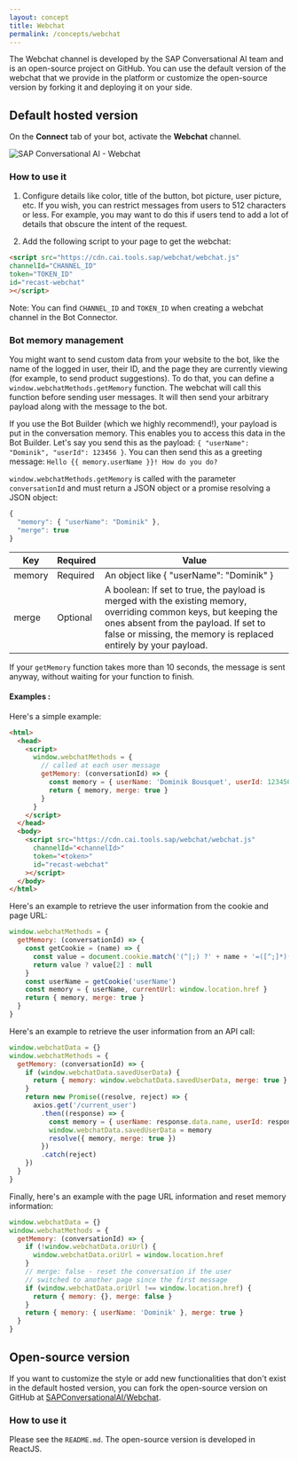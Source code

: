 ```yaml
---
layout: concept
title: Webchat
permalink: /concepts/webchat
---
```


The Webchat channel is developed by the SAP Conversational AI team and is an open-source project on GitHub.
You can use the default version of the webchat that we provide in the platform or customize the open-source version by forking it and deploying it on your side.

## Default hosted version

On the **Connect** tab of your bot, activate the **Webchat** channel.

![SAP Conversational AI - Webchat](//cdn.cai.tools.sap/man/webchat-connector.png)

### How to use it

1) Configure details like color, title of the button, bot picture, user picture, etc. If you wish, you can restrict messages from users to 512 characters or less. For example, you may want to do this if users tend to add a lot of details that obscure the intent of the request.

2) Add the following script to your page to get the webchat:

~~~ html
<script src="https://cdn.cai.tools.sap/webchat/webchat.js"
channelId="CHANNEL_ID"
token="TOKEN_ID"
id="recast-webchat"
></script>
~~~

Note: You can find `CHANNEL_ID` and `TOKEN_ID` when creating a webchat channel in the Bot Connector.

### Bot memory management
You might want to send custom data from your website to the bot, like the name of the logged in user, their ID, and the page they are currently viewing (for example, to send product suggestions). To do that, you can define a `window.webchatMethods.getMemory` function. The webchat will call this function before sending user messages. It will then send your arbitrary payload along with the message to the bot.

If you use the Bot Builder (which we highly recommend!), your payload is put in the conversation memory. This enables you to access this data in the Bot Builder. Let's say you send this as the payload: `{ "userName": "Dominik", "userId": 123456 }`. You can then send this as a greeting message: `Hello {{ memory.userName }}! How do you do?`

`window.webchatMethods.getMemory` is called with the parameter `conversationId` and must return a JSON object or a promise resolving a JSON object:

```javascript
{
  "memory": { "userName": "Dominik" },
  "merge": true
}
```


| Key                   | Required | Value
|-----------------------|----------|-------------------------------------------|
| memory               | Required | An object like { "userName": "Dominik" }   |
| merge          | Optional | A boolean: If set to true, the payload is merged with the existing memory, overriding common keys, but keeping the ones absent from the payload. If set to false or missing, the memory is replaced entirely by your payload. |


If your `getMemory` function takes more than 10 seconds, the message is sent anyway, without waiting for your function to finish.

#### Examples :

Here's a simple example:
```html
<html>
  <head>
    <script>
      window.webchatMethods = {
        // called at each user message
        getMemory: (conversationId) => {
          const memory = { userName: 'Dominik Bousquet', userId: 123456 }
          return { memory, merge: true }
        }
      }
    </script>
  </head>
  <body>
    <script src="https://cdn.cai.tools.sap/webchat/webchat.js"
      channelId="<channelId>"
      token="<token>"
      id="recast-webchat"
    ></script>
  </body>
</html>
```

Here's an example to retrieve the user information from the cookie and page URL:

```javascript
window.webchatMethods = {
  getMemory: (conversationId) => {
    const getCookie = (name) => {
      const value = document.cookie.match('(^|;) ?' + name + '=([^;]*)(;|$)')
      return value ? value[2] : null
    }
    const userName = getCookie('userName')
    const memory = { userName, currentUrl: window.location.href }
    return { memory, merge: true }
  }
}
```

Here's an example to retrieve the user information from an API call:

```javascript
window.webchatData = {}
window.webchatMethods = {
  getMemory: (conversationId) => {
    if (window.webchatData.savedUserData) {
      return { memory: window.webchatData.savedUserData, merge: true }
    }
    return new Promise((resolve, reject) => {
      axios.get('/current_user')
        .then((response) => {
          const memory = { userName: response.data.name, userId: response.data.id }
          window.webchatData.savedUserData = memory
          resolve({ memory, merge: true })
        })
        .catch(reject)
    })
  }
}
```

Finally, here's an example with the page URL information and reset memory information:

```javascript
window.webchatData = {}
window.webchatMethods = {
  getMemory: (conversationId) => {
    if (!window.webchatData.oriUrl) {
      window.webchatData.oriUrl = window.location.href
    }
    // merge: false - reset the conversation if the user
    // switched to another page since the first message
    if (window.webchatData.oriUrl !== window.location.href) {
      return { memory: {}, merge: false }
    }
    return { memory: { userName: 'Dominik' }, merge: true }
  }
}
```


## Open-source version

If you want to customize the style or add new functionalities that don't exist in the default hosted version, you can fork the open-source version on GitHub at <a href="https://github.com/SAPConversationalAI/webchat" alt="GitHub SAP Conversational AI Webchat" target="_blank">SAPConversationalAI/Webchat</a>.

### How to use it
Please see the `README.md`. The open-source version is developed in ReactJS.
